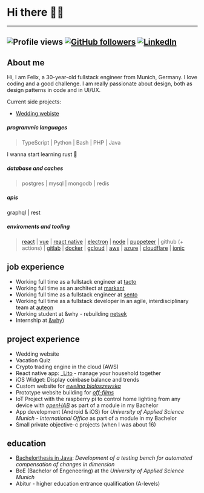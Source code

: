 # Hi there 👋🏻

---

## ![Profile views](https://gpvc.arturio.dev/felix-schaipp) [![GitHub followers](https://img.shields.io/github/followers/felix-schaipp.svg?style=social&label=Follow&maxAge=2592000)](https://github.com/felix-schaipp?tab=followers) [![LinkedIn](https://img.shields.io/badge/LinkedIn-0077B5?style=flat&logo=linkedin&logoColor=white)](https://www.linkedin.com/in/felix-schaipp-7957561b5/)

## About me

Hi, I am Felix, a 30-year-old fullstack engineer from Munich, Germany. I love coding and a good challenge. I am really passionate about design, both as design patterns in code and in UI/UX.

Current side projects:

- [Wedding webiste](https://github.com/felix-schaipp/wedding)

##### programmic languages

> TypeScript | Python | Bash | PHP | Java

I wanna start learning rust 👀

##### database and caches

> postgres | mysql | mongodb | redis

##### apis
graphql | rest

##### enviroments and tooling

> [react](https://reactjs.org/) | [vue](https://vuejs.org/) | [react native](https://reactnative.dev/) | [electron](https://www.electronjs.org/) | [node](https://nodejs.org/en/) | [puppeteer](https://github.com/puppeteer/puppeteer) | github (+ actions) | [gitlab](https://about.gitlab.com) | [docker](https://www.docker.com/) | [gcloud](https://console.cloud.google.com/) | [aws](https://aws.amazon.com/) | [azure](https://azure.microsoft.com/de-de) | [cloudflare](https://www.cloudflare.com/) | [ionic](https://ionicframework.com/)

## job experience

- Working full time as a fullstack engineer at [tacto](https://www.tacto.ai)
- Working full time as an architect at [markant](https://www.markant.com/)
- Working full time as a fullstack engineer at [sento](https://sento.io/)
- Working full time as a fullstack developer in an agile, interdisciplinary team at [auteon](https://www.auteon.de/)
- Working student at &why - rebuilding [netsek](https://www.netsek.net/)
- Internship at [&why](https://www.why.de/))

## project experience

- Wedding website
- Vacation Quiz
- Crypto trading engine in the cloud (AWS)
- React native app: _[Lito](https://github.com/felix-schaipp/lito) - manage your household together
- iOS Widget: Display coinbase balance and trends
- Custom website for _[ewelina bialoszewska](https://www.ewelinabialoszewska.com/)_
- Prototype website building for _[off-films](https://www.off-films.com/)_
- IoT Project with the raspberry pi to control home lighting from any device with _[openHAB](https://www.openhab.org/)_ as part of a module in my Bachelor
- App development (Android & iOS) for _University of Applied Science Munich - International Office_ as part of a module in my Bachelor
- Small private objective-c projects (when I was about 16)

## education

- [Bachelorthesis in Java](https://github.com/felix-schaipp/bachelor-thesis): _Development of a testing bench for automated compensation of changes in dimension_
- BoE (Bachelor of Engeneering) at the _University of Applied Science Munich_
- Abitur - higher education entrance qualification (A-levels)
